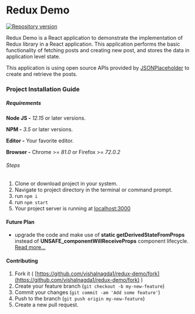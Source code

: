 # Redux Demo

[![Repository version](https://img.shields.io/badge/version-1.0.0-brightgreen?style=plastic)](https://github.com/vishalnagda1/redux-demo/releases/tag/v1.0.0)

Redux Demo is a React application to demonstrate the implementation of Redux library in a React application. This application performs the basic functionality of fetching posts and creating new post, and stores the data in application level state.

This application is using open source APIs provided by [JSONPlaceholder](https://jsonplaceholder.typicode.com/) to create and retrieve the posts.

### Project Installation Guide

##### Requirements

**Node JS -** *12.15* or later versions.

**NPM -** *3.5* or later versions.

**Editor -** Your favorite editor.

**Browser -** Chrome >= *81.0* or Firefox >= *72.0.2*

###### Steps

1. Clone or download project in your system.
2. Navigate to project directory in the terminal or command prompt.
3. run `npm i`
4. run `npm start`
5. Your project server is running at [localhost:3000](http://localhost:3000)

#### Future Plan

- upgrade the code and make use of **static getDerivedStateFromProps** instead of **UNSAFE_componentWillReceiveProps** component lifecycle. [Read more...](https://reactjs.org/blog/2018/03/27/update-on-async-rendering.html)

#### Contributing

1. Fork it ( [https://github.com/vishalnagda1/redux-demo/fork](https://github.com/vishalnagda1/redux-demo/fork) )
2. Create your feature branch (`git checkout -b my-new-feature`)
3. Commit your changes (`git commit -am 'Add some feature'`)
4. Push to the branch (`git push origin my-new-feature`)
5. Create a new pull request.
